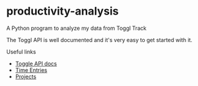 # productivity-analysis
A Python program to analyze my data from Toggl Track

The Toggl API is well documented and it's very easy to get started with it.

Useful links
- [Toggle API docs](https://developers.track.toggl.com/docs/)
- [Time Entries](https://developers.track.toggl.com/docs/api/time_entries/index.html)
- [Projects](https://developers.track.toggl.com/docs/api/projects/index.html#get-workspaceprojects)